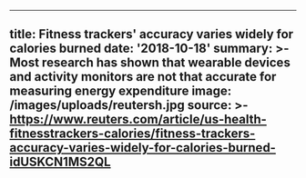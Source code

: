 ---
title: Fitness trackers' accuracy varies widely for calories burned
date: '2018-10-18'
summary: >-
  Most research has shown that wearable devices and activity monitors are not
  that accurate for measuring energy expenditure
image: /images/uploads/reutersh.jpg
source: >-
  https://www.reuters.com/article/us-health-fitnesstrackers-calories/fitness-trackers-accuracy-varies-widely-for-calories-burned-idUSKCN1MS2QL
----

